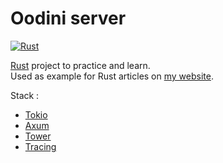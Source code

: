 # Oodini server

[![Rust](https://github.com/jrollin/oodini/actions/workflows/ci.yml/badge.svg)](https://github.com/jrollin/oodini/actions/workflows/ci.yml)

[Rust](https://www.rust-lang.org/fr) project to practice and learn.\
Used as example for Rust articles on [my website](https://www.julienrollin.com).

Stack :
* [Tokio](https://tokio.rs/)
* [Axum](https://github.com/tokio-rs/axum)  
* [Tower](https://github.com/tower-rs/tower)
* [Tracing](https://github.com/tokio-rs/tracing)


